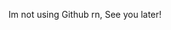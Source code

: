 Im not using Github rn, See you later! 

<!--
**7qr/7qr** is a ✨ _special_ ✨ repository because its `README.md` (this file) appears on your GitHub profile.

Me when i cant open fortnite.dev
